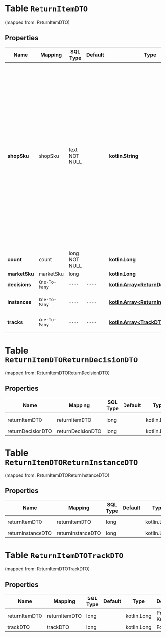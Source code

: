 
# Table `ReturnItemDTO`
(mapped from: ReturnItemDTO)

## Properties
Name | Mapping | SQL Type | Default | Type | Description | Notes
---- | ------- | -------- | ------- | ---- | ----------- | -----
**shopSku** | shopSku | text NOT NULL |  | **kotlin.String** | Ваш SKU — идентификатор товара в вашей системе.  Разрешена любая последовательность длиной до 255 знаков.  Правила использования SKU:  * У каждого товара SKU должен быть свой.  * SKU товара нельзя менять — можно только удалить товар и добавить заново с новым SKU.  * Уже заданный SKU нельзя освободить и использовать заново для другого товара. Каждый товар должен получать новый идентификатор, до того никогда не использовавшийся в вашем каталоге.  [Что такое SKU и как его назначать](https://yandex.ru/support/marketplace/assortment/add/index.html#fields)  | 
**count** | count | long NOT NULL |  | **kotlin.Long** | Количество единиц товара. | 
**marketSku** | marketSku | long |  | **kotlin.Long** | SKU на Маркете. |  [optional]
**decisions** | `One-To-Many` | `----` | `----`  | [**kotlin.Array&lt;ReturnDecisionDTO&gt;**](ReturnDecisionDTO.md) | Список решений по возврату. |  [optional]
**instances** | `One-To-Many` | `----` | `----`  | [**kotlin.Array&lt;ReturnInstanceDTO&gt;**](ReturnInstanceDTO.md) | Список логистических позиций возврата. |  [optional]
**tracks** | `One-To-Many` | `----` | `----`  | [**kotlin.Array&lt;TrackDTO&gt;**](TrackDTO.md) | Список трек-кодов для почтовых отправлений. |  [optional]





# **Table `ReturnItemDTOReturnDecisionDTO`**
(mapped from: ReturnItemDTOReturnDecisionDTO)

## Properties
Name | Mapping | SQL Type | Default | Type | Description | Notes
---- | ------- | -------- | ------- | ---- | ----------- | -----
returnItemDTO | returnItemDTO | long | | kotlin.Long | Primary Key | *one*
returnDecisionDTO | returnDecisionDTO | long | | kotlin.Long | Foreign Key | *many*



# **Table `ReturnItemDTOReturnInstanceDTO`**
(mapped from: ReturnItemDTOReturnInstanceDTO)

## Properties
Name | Mapping | SQL Type | Default | Type | Description | Notes
---- | ------- | -------- | ------- | ---- | ----------- | -----
returnItemDTO | returnItemDTO | long | | kotlin.Long | Primary Key | *one*
returnInstanceDTO | returnInstanceDTO | long | | kotlin.Long | Foreign Key | *many*



# **Table `ReturnItemDTOTrackDTO`**
(mapped from: ReturnItemDTOTrackDTO)

## Properties
Name | Mapping | SQL Type | Default | Type | Description | Notes
---- | ------- | -------- | ------- | ---- | ----------- | -----
returnItemDTO | returnItemDTO | long | | kotlin.Long | Primary Key | *one*
trackDTO | trackDTO | long | | kotlin.Long | Foreign Key | *many*



